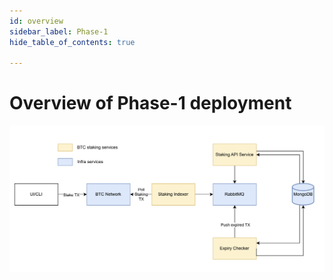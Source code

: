 ```yaml
---
id: overview
sidebar_label: Phase-1
hide_table_of_contents: true

---
```

# Overview of Phase-1 deployment
![Overview of Phase-1 deployment](images/phase-1-overview.png)

